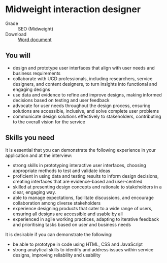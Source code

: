 # Midweight interaction designer

<dl class="govuk-summary-list">
  <div class="govuk-summary-list__row">
    <dt class="govuk-summary-list__key">
      Grade
    </dt>
    <dd class="govuk-summary-list__value">
      SEO (Midweight)
    </dd>
  </div>
   <div class="govuk-summary-list__row" data-ignore="true">
    <dt class="govuk-summary-list__key">
      Download
    </dt>
    <dd class="govuk-summary-list__value">
      <a href="word">Word document</a>
    </dd>
  </div></dl>

## You will

-	design and prototype user interfaces that align with user needs and business requirements
-	collaborate with UCD professionals, including researchers, service designers, and content designers, to turn insights into functional and engaging designs
-	use data and evidence to refine and improve designs, making informed decisions based on testing and user feedback
-	advocate for user needs throughout the design process, ensuring solutions are accessible, inclusive, and solve complete user problems
-	communicate design solutions effectively to stakeholders, contributing to the overall vision for the service


## Skills you need

It is essential that you can demonstrate the following experience in your application and at the interview:

-	strong skills in prototyping interactive user interfaces, choosing appropriate methods to test and validate ideas
-	proficient in using data and testing results to inform design decisions, creating interfaces that are evidence-based and user-centred
-	skilled at presenting design concepts and rationale to stakeholders in a clear, engaging way.
-	able to manage expectations, facilitate discussions, and encourage collaboration among diverse stakeholders
-	experience designing products that cater to a wide range of users, ensuring all designs are accessible and usable by all
-	experienced in agile working practices, adapting to iterative feedback and prioritising tasks based on user and business needs

It is desirable if you can demonstrate the following:

- be able to prototype in code using HTML, CSS and JavaScript
-	strong analytical skills to identify and address issues within service designs, improving reliability and usability
